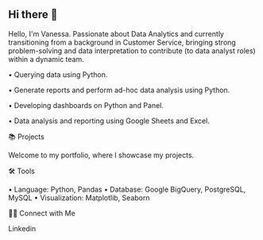 ## Hi there 👋

Hello, I'm Vanessa. Passionate about Data Analytics and currently transitioning from a background in Customer Service, bringing strong problem-solving and data interpretation to contribute (to data analyst roles) within a dynamic team.

• Querying data using Python.

• Generate reports and perform ad-hoc data analysis using Python.

• Developing dashboards on Python and Panel.

• Data analysis and reporting using Google Sheets and Excel.



📚 Projects

Welcome to my portfolio, where I showcase my projects.



🛠️ Tools

• Language: Python, Pandas
• Database: Google BigQuery, PostgreSQL, MySQL
• Visualization: Matplotlib, Seaborn


👋🏻 Connect with Me

Linkedin
